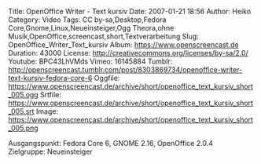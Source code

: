 Title: OpenOffice Writer - Text kursiv
Date: 2007-01-21 18:56
Author: Heiko
Category: Video
Tags: CC by-sa,Desktop,Fedora Core,Gnome,Linux,Neueinsteiger,Ogg Theora,ohne Musik,OpenOffice,screencast,short,Textverarbeitung
Slug: OpenOffice_Writer_Text_kursiv
Album: https://www.openscreencast.de
Duration: 43000
License: http://creativecommons.org/licenses/by-sa/2.0/
Youtube: BPC43LhVMds
Vimeo: 16145884
Tumblr: http://openscreencast.tumblr.com/post/8303869734/openoffice-writer-text-kursiv-fedora-core-6
Oggfile: https://www.openscreencast.de/archive/short/openoffice_text_kursiv_short_005.ogg
Srtfile: https://www.openscreencast.de/archive/short/openoffice_text_kursiv_short_005.srt
Image: https://www.openscreencast.de/archive/short/openoffice_text_kursiv_short_005.png

Ausgangspunkt: Fedora Core 6, GNOME 2.16, OpenOffice 2.0.4  
Zielgruppe: Neueinsteiger  

